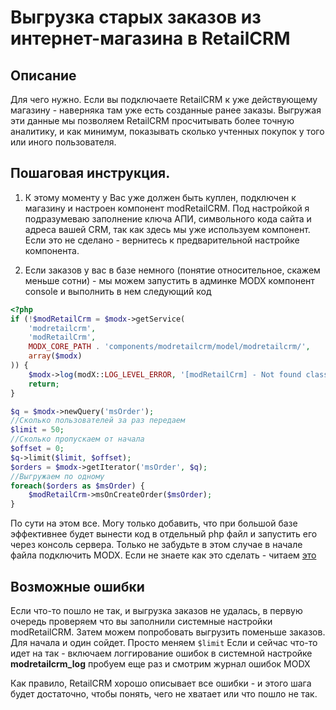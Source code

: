 # Выгрузка старых заказов из интернет-магазина в RetailCRM

## Описание

Для чего нужно.  Если вы подключаете RetailCRM к уже действующему магазину - наверняка там уже есть созданные ранее заказы.  Выгружая эти данные мы позволяем RetailCRM просчитывать более точную аналитику, и как минимум, показывать сколько учтенных покупок у того или иного пользователя.

## Пошаговая инструкция.

1. К этому моменту у Вас уже должен быть куплен, подключен к магазину и настроен компонент modRetailCRM. Под настройкой я подразумеваю заполнение ключа АПИ, символьного кода сайта и адреса вашей CRM, так как здесь мы уже используем компонент. Если это не сделано - вернитесь к предварительной настройке компонента.

2. Если заказов у вас в базе немного (понятие относительное, скажем меньше сотни) - мы можем запустить в админке MODX компонент console и выполнить в нем следующий код

```php
<?php
if (!$modRetailCrm = $modx->getService(
    'modretailcrm',
    'modRetailCrm',
    MODX_CORE_PATH . 'components/modretailcrm/model/modretailcrm/',
    array($modx)
)) {
    $modx->log(modX::LOG_LEVEL_ERROR, '[modRetailCrm] - Not found class modRetailCrm');
    return;
}

$q = $modx->newQuery('msOrder');
//Сколько пользователей за раз передаем
$limit = 50;
//Сколько пропускаем от начала
$offset = 0;
$q->limit($limit, $offset);
$orders = $modx->getIterator('msOrder', $q);
//Выгружаем по одному
foreach($orders as $msOrder) {
    $modRetailCrm->msOnCreateOrder($msOrder);
}


```

По сути на этом все. Могу только добавить, что при большой базе эффективнее будет вынести код в отдельный php файл и запустить его через консоль сервера. Только не забудьте в этом случае в начале файла подключить MODX. Если не знаете как это сделать - читаем [это][1]

[1]: https://modx.pro/development/3163

## Возможные ошибки

Если что-то пошло не так, и выгрузка заказов не удалась, в первую очередь проверяем что вы заполнили системные настройки modRetailCRM.
Затем можем попробовать выгрузить поменьше заказов. Для начала и один сойдет.  Просто меняем ```$limit```
Если и сейчас что-то идет на так - включаем логгирование ошибок в системной настройке **modretailcrm_log** пробуем еще раз и смотрим журнал ошибок MODX

Как правило, RetailCRM хорошо описывает все ошибки - и этого шага будет достаточно, чтобы понять, чего не хватает или что пошло не так.

